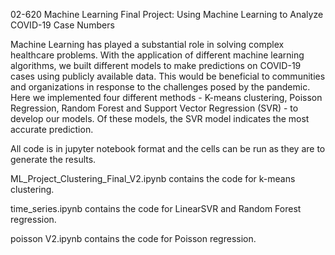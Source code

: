 02-620 Machine Learning Final Project: Using Machine Learning to Analyze COVID-19 Case Numbers

Machine Learning has played a substantial role in solving complex healthcare problems. With the application of different machine learning algorithms, we built different models to make predictions on COVID-19 cases using publicly available data. This would be beneficial to communities and organizations in response to the challenges posed by the pandemic. Here we implemented four different methods - K-means clustering, Poisson Regression, Random Forest  and Support Vector Regression (SVR) - to develop our models. Of these models, the SVR model indicates the most accurate prediction. 

All code is in jupyter notebook format and the cells can be run as they are to generate the results.

ML_Project_Clustering_Final_V2.ipynb contains the code for k-means clustering.

time_series.ipynb contains the code for LinearSVR and Random Forest regression.

poisson V2.ipynb contains the code for Poisson regression.

